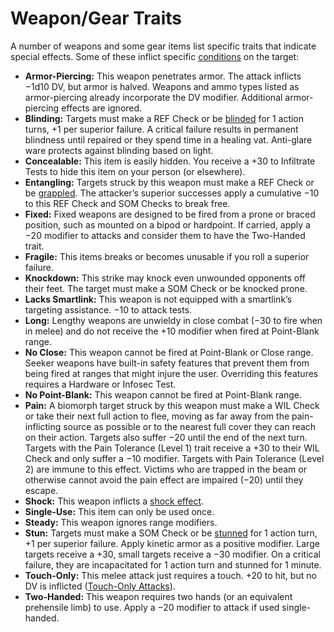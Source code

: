 # Weapon/Gear Traits

A number of weapons and some gear items list specific traits that indicate special effects. Some of these inflict specific [conditions](21-other-action-factors.md#conditions) on the target:

<!--sort-->

- **Armor-Piercing:** This weapon penetrates armor. The attack inflicts −1d10&nbsp;DV, but armor is halved. Weapons and ammo types listed as armor-piercing already incorporate the DV modifier. Additional armor-piercing effects are ignored.
- **Blinding:** Targets must make a REF Check or be [blinded](21-other-action-factors.md#conditions) for 1 action turns, +1 per superior failure. A critical failure results in permanent blindness until repaired or they spend time in a healing vat. Anti-glare ware protects against blinding based on light.
- **Concealable:** This item is easily hidden. You receive a +30 to Infiltrate Tests to hide this item on your person (or elsewhere).
- **Entangling:** Targets struck by this weapon must make a REF Check or be [grappled](02-melee-combat.md#grappling). The attacker’s superior successes apply a cumulative −10 to this REF Check and SOM Checks to break free.
- **Fixed:** Fixed weapons are designed to be fired from a prone or braced position, such as mounted on a bipod or hardpoint. If carried, apply a −20 modifier to attacks and consider them to have the Two-Handed trait.
- **Fragile:** This items breaks or becomes unusable if you roll a superior failure.
- **Knockdown:** This strike may knock even unwounded opponents off their feet. The target must make a SOM Check or be knocked prone.
- **Lacks Smartlink:** This weapon is not equipped with a smartlink’s targeting assistance. −10 to attack tests.
- **Long:** Lengthy weapons are unwieldy in close combat (−30 to fire when in melee) and do not receive the +10 modifier when fired at Point-Blank range.
- **No Close:** This weapon cannot be fired at Point-Blank or Close range. Seeker weapons have built-in safety features that prevent them from being fired at ranges that might injure the user. Overriding this features requires a Hardware or Infosec Test.
- **No Point-Blank:** This weapon cannot be fired at Point-Blank range.
- **Pain:** A biomorph target struck by this weapon must make a WIL Check or take their next full action to flee, moving as far away from the pain-inflicting source as possible or to the nearest full cover they can reach on their action. Targets also suffer −20 until the end of the next turn. Targets with the Pain Tolerance (Level 1) trait receive a +30 to their WIL Check and only suffer a −10 modifier. Targets with Pain Tolerance (Level 2) are immune to this effect. Victims who are trapped in the beam or otherwise cannot avoid the pain effect are impaired (−20) until they escape.
- **Shock:** This weapon inflicts a [shock effect](15-special-attacks.md#shock-attacks).
- **Single-Use:** This item can only be used once.
- **Steady:** This weapon ignores range modifiers.
- **Stun:** Targets must make a SOM Check or be [stunned](21-other-action-factors.md#conditions) for 1 action turn, +1 per superior failure. Apply kinetic armor as a positive modifier. Large targets receive a +30, small targets receive a −30 modifier. On a critical failure, they are incapacitated for 1 action turn and stunned for 1 minute.
- **Touch-Only:** This melee attack just requires a touch. +20 to hit, but no DV is inflicted ([Touch-Only Attacks](02-melee-combat.md#touch-only-attacks)).
- **Two-Handed:** This weapon requires two hands (or an equivalent prehensile limb) to use. Apply a −20 modifier to attack if used single-handed.
